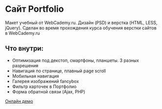 # Сайт Portfolio
Макет учебный от WebCademy.ru. Дизайн (PSD) и верстка (HTML, LESS, jQuery). Сделан во время прохождения курса обучения верстки сайтов в WebCademy.ru

## Что внутри:
* Оптимизация под декстоп, смартфоны, планшеты. 3 разных разрешения
* Навигация по странице, плавный page scroll
* Мобильная навигация
* Галерея изображений fancybox
* Фильтр карточек в Портфолио
* Форма обратной связи (Ajax, PHP)

[Онлайн демо](https://aleksandrp23.github.io/portfolio/)
